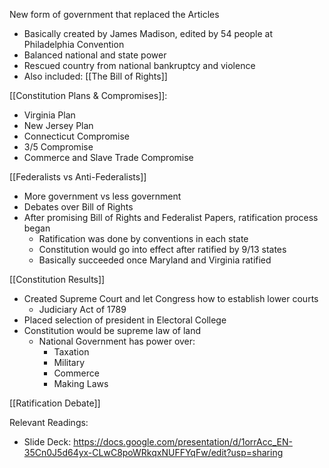 
New form of government that replaced the Articles 
- Basically created by James Madison, edited by 54 people at Philadelphia Convention
- Balanced national and state power 
- Rescued country from national bankruptcy and violence
- Also included: [[The Bill of Rights]]



[[Constitution Plans & Compromises]]: 
- Virginia Plan
- New Jersey Plan
- Connecticut Compromise 
- 3/5 Compromise
- Commerce and Slave Trade Compromise

[[Federalists vs Anti-Federalists]]
- More government vs less government
- Debates over Bill of Rights
- After promising Bill of Rights and Federalist Papers, ratification process began
	- Ratification was done by conventions in each state
	- Constitution would go into effect after ratified by 9/13 states
	- Basically succeeded once Maryland and Virginia ratified

[[Constitution Results]]
- Created Supreme Court and let Congress how to establish lower courts
	- Judiciary Act of 1789
- Placed selection of president in Electoral College
- Constitution would be supreme law of land
	- National Government has power over:
		- Taxation
		- Military
		- Commerce
		- Making Laws

[[Ratification Debate]]



Relevant Readings:
- Slide Deck: https://docs.google.com/presentation/d/1orrAcc_EN-35Cn0J5d64yx-CLwC8poWRkqxNUFFYqFw/edit?usp=sharing

